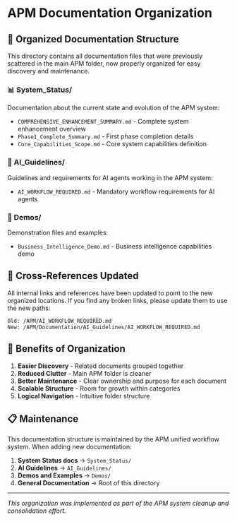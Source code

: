# APM Documentation Organization

## 📁 **Organized Documentation Structure**

This directory contains all documentation files that were previously scattered in the main APM folder, now properly organized for easy discovery and maintenance.

### **📊 System_Status/**
Documentation about the current state and evolution of the APM system:
- `COMPREHENSIVE_ENHANCEMENT_SUMMARY.md` - Complete system enhancement overview
- `Phase1_Complete_Summary.md` - First phase completion details
- `Core_Capabilities_Scope.md` - Core system capabilities definition

### **🤖 AI_Guidelines/**  
Guidelines and requirements for AI agents working in the APM system:
- `AI_WORKFLOW_REQUIRED.md` - Mandatory workflow requirements for AI agents

### **🎯 Demos/**
Demonstration files and examples:
- `Business_Intelligence_Demo.md` - Business intelligence capabilities demo

## 🔗 **Cross-References Updated**

All internal links and references have been updated to point to the new organized locations. If you find any broken links, please update them to use the new paths:

```
Old: /APM/AI_WORKFLOW_REQUIRED.md
New: /APM/Documentation/AI_Guidelines/AI_WORKFLOW_REQUIRED.md
```

## 🎯 **Benefits of Organization**

1. **Easier Discovery** - Related documents grouped together
2. **Reduced Clutter** - Main APM folder is cleaner
3. **Better Maintenance** - Clear ownership and purpose for each document
4. **Scalable Structure** - Room for growth within categories
5. **Logical Navigation** - Intuitive folder structure

## 📋 **Maintenance**

This documentation structure is maintained by the APM unified workflow system. When adding new documentation:

1. **System Status docs** → `System_Status/`
2. **AI Guidelines** → `AI_Guidelines/` 
3. **Demos and Examples** → `Demos/`
4. **General Documentation** → Root of this directory

---

*This organization was implemented as part of the APM system cleanup and consolidation effort.*